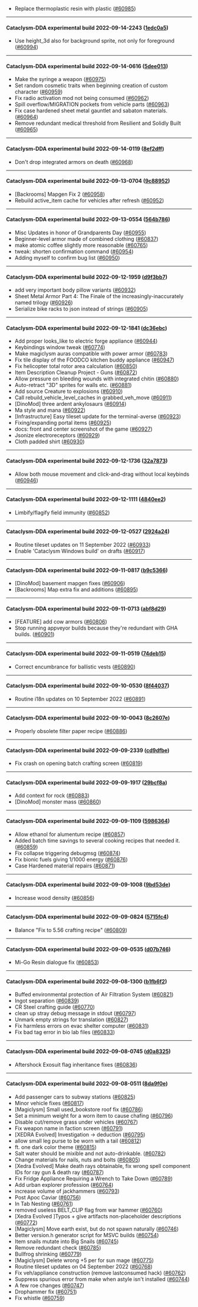 * Replace thermoplastic resin with plastic ([#60985](https://github.com/CleverRaven/Cataclysm-DDA/pull/60985))

---

#### Cataclysm-DDA experimental build 2022-09-14-2243 ([1edc0a5](https://github.com/CleverRaven/Cataclysm-DDA/releases/tag/cdda-experimental-2022-09-14-2243))

* Use height_3d also for background sprite, not only for foreground ([#60994](https://github.com/CleverRaven/Cataclysm-DDA/pull/60994))

---

#### Cataclysm-DDA experimental build 2022-09-14-0616 ([5dee013](https://github.com/CleverRaven/Cataclysm-DDA/releases/tag/cdda-experimental-2022-09-14-0616))

* Make the syringe a weapon ([#60975](https://github.com/CleverRaven/Cataclysm-DDA/pull/60975))
* Set random cosmetic traits when beginning creation of custom character ([#60959](https://github.com/CleverRaven/Cataclysm-DDA/pull/60959))
* Fix radio activation mod not being consumed ([#60962](https://github.com/CleverRaven/Cataclysm-DDA/pull/60962))
* Spill overflow/MIGRATION pockets from vehicle parts ([#60963](https://github.com/CleverRaven/Cataclysm-DDA/pull/60963))
* Fix case hardened sheet metal gauntlet and sabaton materials. ([#60964](https://github.com/CleverRaven/Cataclysm-DDA/pull/60964))
* Remove redundant medical threshold from Resilient and Solidly Built ([#60965](https://github.com/CleverRaven/Cataclysm-DDA/pull/60965))

---

#### Cataclysm-DDA experimental build 2022-09-14-0119 ([8ef2dff](https://github.com/CleverRaven/Cataclysm-DDA/releases/tag/cdda-experimental-2022-09-14-0119))

* Don't drop integrated armors on death ([#60968](https://github.com/CleverRaven/Cataclysm-DDA/pull/60968))

---

#### Cataclysm-DDA experimental build 2022-09-13-0704 ([9c88952](https://github.com/CleverRaven/Cataclysm-DDA/releases/tag/cdda-experimental-2022-09-13-0704))

* [Backrooms] Mapgen Fix 2 ([#60958](https://github.com/CleverRaven/Cataclysm-DDA/pull/60958))
* Rebuild active_item cache for vehicles after refresh ([#60952](https://github.com/CleverRaven/Cataclysm-DDA/pull/60952))

---

#### Cataclysm-DDA experimental build 2022-09-13-0554 ([564b786](https://github.com/CleverRaven/Cataclysm-DDA/releases/tag/cdda-experimental-2022-09-13-0554))

* Misc Updates in honor of Grandparents Day ([#60955](https://github.com/CleverRaven/Cataclysm-DDA/pull/60955))
* Beginner-level armor made of combined clothing ([#60837](https://github.com/CleverRaven/Cataclysm-DDA/pull/60837))
* make atomic coffee slightly more reasonable ([#60765](https://github.com/CleverRaven/Cataclysm-DDA/pull/60765))
* tweak: shorten confirmation command ([#60954](https://github.com/CleverRaven/Cataclysm-DDA/pull/60954))
* Adding myself to confirm bug list ([#60950](https://github.com/CleverRaven/Cataclysm-DDA/pull/60950))

---

#### Cataclysm-DDA experimental build 2022-09-12-1959 ([d9f3bb7](https://github.com/CleverRaven/Cataclysm-DDA/releases/tag/cdda-experimental-2022-09-12-1959))

* add very important body pillow variants ([#60932](https://github.com/CleverRaven/Cataclysm-DDA/pull/60932))
* Sheet Metal Armor Part 4: The Finale of the increasingly-inaccurately named trilogy ([#60926](https://github.com/CleverRaven/Cataclysm-DDA/pull/60926))
* Serialize bike racks to json instead of strings ([#60905](https://github.com/CleverRaven/Cataclysm-DDA/pull/60905))

---

#### Cataclysm-DDA experimental build 2022-09-12-1841 ([dc36ebc](https://github.com/CleverRaven/Cataclysm-DDA/releases/tag/cdda-experimental-2022-09-12-1841))

* Add proper looks_like to electric forge appliance ([#60944](https://github.com/CleverRaven/Cataclysm-DDA/pull/60944))
* Keybindings window tweak ([#60774](https://github.com/CleverRaven/Cataclysm-DDA/pull/60774))
* Make magiclysm auras compatible with power armor ([#60783](https://github.com/CleverRaven/Cataclysm-DDA/pull/60783))
* Fix tile display of the FOODCO kitchen buddy appliance ([#60947](https://github.com/CleverRaven/Cataclysm-DDA/pull/60947))
* Fix helicopter total rotor area calculation ([#60850](https://github.com/CleverRaven/Cataclysm-DDA/pull/60850))
* Item Description Cleanup Project - Guns ([#60872](https://github.com/CleverRaven/Cataclysm-DDA/pull/60872))
* Allow pressure on bleeding wounds with integrated chitin ([#60880](https://github.com/CleverRaven/Cataclysm-DDA/pull/60880))
* Auto-retract "3D" sprites for walls etc. ([#60881](https://github.com/CleverRaven/Cataclysm-DDA/pull/60881))
* Add source Creature to explosions ([#60910](https://github.com/CleverRaven/Cataclysm-DDA/pull/60910))
* Call rebuild_vehicle_level_caches in grabbed_veh_move ([#60911](https://github.com/CleverRaven/Cataclysm-DDA/pull/60911))
* [DinoMod] three ardent ankylosaurs ([#60914](https://github.com/CleverRaven/Cataclysm-DDA/pull/60914))
* Ma style and mana ([#60922](https://github.com/CleverRaven/Cataclysm-DDA/pull/60922))
* [Infrastructure] Easy tileset update for the terminal-averse ([#60923](https://github.com/CleverRaven/Cataclysm-DDA/pull/60923))
* Fixing/expanding portal items ([#60925](https://github.com/CleverRaven/Cataclysm-DDA/pull/60925))
* docs: front and center screenshot of the game ([#60927](https://github.com/CleverRaven/Cataclysm-DDA/pull/60927))
* Jsonize electroreceptors ([#60929](https://github.com/CleverRaven/Cataclysm-DDA/pull/60929))
* Cloth padded shirt ([#60930](https://github.com/CleverRaven/Cataclysm-DDA/pull/60930))

---

#### Cataclysm-DDA experimental build 2022-09-12-1736 ([32a7873](https://github.com/CleverRaven/Cataclysm-DDA/releases/tag/cdda-experimental-2022-09-12-1736))

* Allow both mouse movement and click-and-drag without local keybinds ([#60946](https://github.com/CleverRaven/Cataclysm-DDA/pull/60946))

---

#### Cataclysm-DDA experimental build 2022-09-12-1111 ([4840ee2](https://github.com/CleverRaven/Cataclysm-DDA/releases/tag/cdda-experimental-2022-09-12-1111))

* Limbify/flagify field immunity ([#60852](https://github.com/CleverRaven/Cataclysm-DDA/pull/60852))

---

#### Cataclysm-DDA experimental build 2022-09-12-0527 ([2924a24](https://github.com/CleverRaven/Cataclysm-DDA/releases/tag/cdda-experimental-2022-09-12-0527))

* Routine tileset updates on 11 September 2022 ([#60933](https://github.com/CleverRaven/Cataclysm-DDA/pull/60933))
* Enable 'Cataclysm Windows build' on drafts ([#60917](https://github.com/CleverRaven/Cataclysm-DDA/pull/60917))

---

#### Cataclysm-DDA experimental build 2022-09-11-0817 ([b9c5366](https://github.com/CleverRaven/Cataclysm-DDA/releases/tag/cdda-experimental-2022-09-11-0817))

* [DinoMod] basement mapgen fixes ([#60906](https://github.com/CleverRaven/Cataclysm-DDA/pull/60906))
* [Backrooms] Map extra fix and additions ([#60895](https://github.com/CleverRaven/Cataclysm-DDA/pull/60895))

---

#### Cataclysm-DDA experimental build 2022-09-11-0713 ([abf8d29](https://github.com/CleverRaven/Cataclysm-DDA/releases/tag/cdda-experimental-2022-09-11-0713))

* [FEATURE] add cow armors ([#60806](https://github.com/CleverRaven/Cataclysm-DDA/pull/60806))
* Stop running appveyor builds because they're redundant with GHA builds. ([#60901](https://github.com/CleverRaven/Cataclysm-DDA/pull/60901))

---

#### Cataclysm-DDA experimental build 2022-09-11-0519 ([74deb15](https://github.com/CleverRaven/Cataclysm-DDA/releases/tag/cdda-experimental-2022-09-11-0519))

* Correct encumbrance for ballistic vests ([#60890](https://github.com/CleverRaven/Cataclysm-DDA/pull/60890))

---

#### Cataclysm-DDA experimental build 2022-09-10-0530 ([8f44037](https://github.com/CleverRaven/Cataclysm-DDA/releases/tag/cdda-experimental-2022-09-10-0530))

* Routine i18n updates on 10 September 2022 ([#60891](https://github.com/CleverRaven/Cataclysm-DDA/pull/60891))

---

#### Cataclysm-DDA experimental build 2022-09-10-0043 ([8c2607e](https://github.com/CleverRaven/Cataclysm-DDA/releases/tag/cdda-experimental-2022-09-10-0043))

* Properly obsolete filter paper recipe ([#60886](https://github.com/CleverRaven/Cataclysm-DDA/pull/60886))

---

#### Cataclysm-DDA experimental build 2022-09-09-2339 ([cd9dfbe](https://github.com/CleverRaven/Cataclysm-DDA/releases/tag/cdda-experimental-2022-09-09-2339))

* Fix crash on opening batch crafting screen ([#60819](https://github.com/CleverRaven/Cataclysm-DDA/pull/60819))

---

#### Cataclysm-DDA experimental build 2022-09-09-1917 ([29bcf8a](https://github.com/CleverRaven/Cataclysm-DDA/releases/tag/cdda-experimental-2022-09-09-1917))

* Add context for rock ([#60883](https://github.com/CleverRaven/Cataclysm-DDA/pull/60883))
* [DinoMod] monster mass ([#60860](https://github.com/CleverRaven/Cataclysm-DDA/pull/60860))

---

#### Cataclysm-DDA experimental build 2022-09-09-1109 ([5986364](https://github.com/CleverRaven/Cataclysm-DDA/releases/tag/cdda-experimental-2022-09-09-1109))

* Allow ethanol for alumentum recipe ([#60857](https://github.com/CleverRaven/Cataclysm-DDA/pull/60857))
* Added batch time savings to several cooking recipes that needed it. ([#60859](https://github.com/CleverRaven/Cataclysm-DDA/pull/60859))
* Fix collapse triggering debugmsg ([#60874](https://github.com/CleverRaven/Cataclysm-DDA/pull/60874))
* Fix bionic fuels giving 1/1000 energy ([#60876](https://github.com/CleverRaven/Cataclysm-DDA/pull/60876))
* Case Hardened material repairs ([#60871](https://github.com/CleverRaven/Cataclysm-DDA/pull/60871))

---

#### Cataclysm-DDA experimental build 2022-09-09-1008 ([9bd53de](https://github.com/CleverRaven/Cataclysm-DDA/releases/tag/cdda-experimental-2022-09-09-1008))

* Increase wood density ([#60856](https://github.com/CleverRaven/Cataclysm-DDA/pull/60856))

---

#### Cataclysm-DDA experimental build 2022-09-09-0824 ([5715fc4](https://github.com/CleverRaven/Cataclysm-DDA/releases/tag/cdda-experimental-2022-09-09-0824))

* Balance "Fix to 5.56 crafting recipe" ([#60809](https://github.com/CleverRaven/Cataclysm-DDA/pull/60809))

---

#### Cataclysm-DDA experimental build 2022-09-09-0535 ([d07b746](https://github.com/CleverRaven/Cataclysm-DDA/releases/tag/cdda-experimental-2022-09-09-0535))

* Mi-Go Resin dialogue fix ([#60853](https://github.com/CleverRaven/Cataclysm-DDA/pull/60853))

---

#### Cataclysm-DDA experimental build 2022-09-08-1300 ([b1fb6f2](https://github.com/CleverRaven/Cataclysm-DDA/releases/tag/cdda-experimental-2022-09-08-1300))

* Buffed environmental protection of Air Filtration System ([#60821](https://github.com/CleverRaven/Cataclysm-DDA/pull/60821))
* Ingot separation ([#60839](https://github.com/CleverRaven/Cataclysm-DDA/pull/60839))
* CR Steel crafting guide ([#60770](https://github.com/CleverRaven/Cataclysm-DDA/pull/60770))
* clean up stray debug message in stdout ([#60797](https://github.com/CleverRaven/Cataclysm-DDA/pull/60797))
* Unmark empty strings for translation ([#60827](https://github.com/CleverRaven/Cataclysm-DDA/pull/60827))
* Fix harmless errors on evac shelter computer ([#60831](https://github.com/CleverRaven/Cataclysm-DDA/pull/60831))
* Fix bad tag error in bio lab files ([#60833](https://github.com/CleverRaven/Cataclysm-DDA/pull/60833))

---

#### Cataclysm-DDA experimental build 2022-09-08-0745 ([d0a8325](https://github.com/CleverRaven/Cataclysm-DDA/releases/tag/cdda-experimental-2022-09-08-0745))

* Aftershock Exosuit flag inheritance fixes ([#60836](https://github.com/CleverRaven/Cataclysm-DDA/pull/60836))

---

#### Cataclysm-DDA experimental build 2022-09-08-0511 ([8da9f0e](https://github.com/CleverRaven/Cataclysm-DDA/releases/tag/cdda-experimental-2022-09-08-0511))

* Add passenger cars to subway stations ([#60825](https://github.com/CleverRaven/Cataclysm-DDA/pull/60825))
* Minor vehicle fixes ([#60817](https://github.com/CleverRaven/Cataclysm-DDA/pull/60817))
* [Magiclysm] Small used_bookstore roof fix ([#60786](https://github.com/CleverRaven/Cataclysm-DDA/pull/60786))
* Set a minimum weight for a worn item to cause chafing ([#60796](https://github.com/CleverRaven/Cataclysm-DDA/pull/60796))
* Disable cut/remove grass under vehicles ([#60767](https://github.com/CleverRaven/Cataclysm-DDA/pull/60767))
* Fix weapon name in faction screen ([#60791](https://github.com/CleverRaven/Cataclysm-DDA/pull/60791))
* [XEDRA Evolved] Investigation -> deduction ([#60795](https://github.com/CleverRaven/Cataclysm-DDA/pull/60795))
* allow small leg purse to be worn with a tail ([#60812](https://github.com/CleverRaven/Cataclysm-DDA/pull/60812))
* ft. one dark color theme ([#60815](https://github.com/CleverRaven/Cataclysm-DDA/pull/60815))
* Salt water should be mixible and not auto-drinkable. ([#60782](https://github.com/CleverRaven/Cataclysm-DDA/pull/60782))
* Change materials for nails, nuts and bolts ([#60805](https://github.com/CleverRaven/Cataclysm-DDA/pull/60805))
* [Xedra Evolved] Make death rays obtainable, fix wrong spell component IDs for ray gun & death ray ([#60787](https://github.com/CleverRaven/Cataclysm-DDA/pull/60787))
* Fix Fridge Appliance Requiring a Wrench to Take Down ([#60789](https://github.com/CleverRaven/Cataclysm-DDA/pull/60789))
* Add urban explorer profession ([#60764](https://github.com/CleverRaven/Cataclysm-DDA/pull/60764))
* increase volume of jackhammers ([#60793](https://github.com/CleverRaven/Cataclysm-DDA/pull/60793))
* Post Apoc Caviar ([#60756](https://github.com/CleverRaven/Cataclysm-DDA/pull/60756))
* In Tab Nesting ([#60761](https://github.com/CleverRaven/Cataclysm-DDA/pull/60761))
* removed useless BELT_CLIP flag from war hammer ([#60760](https://github.com/CleverRaven/Cataclysm-DDA/pull/60760))
* [Xedra Evolved ]Typos + give artifacts non-placeholder descriptions ([#60772](https://github.com/CleverRaven/Cataclysm-DDA/pull/60772))
* [Magiclysm] Move earth exist, but do not spawn naturally ([#60746](https://github.com/CleverRaven/Cataclysm-DDA/pull/60746))
* Better version.h generator script for MSVC builds ([#60754](https://github.com/CleverRaven/Cataclysm-DDA/pull/60754))
* Item snails mutate into Big Snails ([#60745](https://github.com/CleverRaven/Cataclysm-DDA/pull/60745))
* Remove redundant check ([#60785](https://github.com/CleverRaven/Cataclysm-DDA/pull/60785))
* Bullfrog shrinking ([#60779](https://github.com/CleverRaven/Cataclysm-DDA/pull/60779))
* [Magiclysm] Delete wrong +5 per for sun mage ([#60775](https://github.com/CleverRaven/Cataclysm-DDA/pull/60775))
* Routine tileset updates on 04 September 2022 ([#60768](https://github.com/CleverRaven/Cataclysm-DDA/pull/60768))
* Fix veh/appliance construction (remove lastconsumed hack) ([#60762](https://github.com/CleverRaven/Cataclysm-DDA/pull/60762))
* Suppress spurious error from make when astyle isn't installed ([#60744](https://github.com/CleverRaven/Cataclysm-DDA/pull/60744))
* A few roe changes ([#60747](https://github.com/CleverRaven/Cataclysm-DDA/pull/60747))
* Drophammer fix ([#60751](https://github.com/CleverRaven/Cataclysm-DDA/pull/60751))
* Fix whistle ([#60759](https://github.com/CleverRaven/Cataclysm-DDA/pull/60759))
